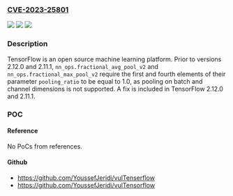 ### [CVE-2023-25801](https://cve.mitre.org/cgi-bin/cvename.cgi?name=CVE-2023-25801)
![](https://img.shields.io/static/v1?label=Product&message=tensorflow&color=blue)
![](https://img.shields.io/static/v1?label=Version&message=%3D%20%3C%202.11.1%20&color=brighgreen)
![](https://img.shields.io/static/v1?label=Vulnerability&message=CWE-415%3A%20Double%20Free&color=brighgreen)

### Description

TensorFlow is an open source machine learning platform. Prior to versions 2.12.0 and 2.11.1, `nn_ops.fractional_avg_pool_v2` and `nn_ops.fractional_max_pool_v2` require the first and fourth elements of their parameter `pooling_ratio` to be equal to 1.0, as pooling on batch and channel dimensions is not supported. A fix is included in TensorFlow 2.12.0 and 2.11.1.

### POC

#### Reference
No PoCs from references.

#### Github
- https://github.com/YoussefJeridi/vulTenserflow
- https://github.com/YoussefJeridi/vulTensorflow

